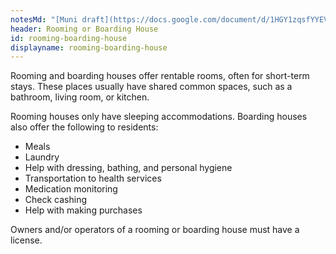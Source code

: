 ```yaml
---
notesMd: "[Muni draft](https://docs.google.com/document/d/1HGY1zqsfYYEV7bdimK5vBmXX9o9TpdkP8Yvh5TazgNI/edit)"
header: Rooming or Boarding House
id: rooming-boarding-house
displayname: rooming-boarding-house
---
```


Rooming and boarding houses offer rentable rooms, often for short-term stays. These places usually have shared common spaces, such as a bathroom, living room, or kitchen.

Rooming houses only have sleeping accommodations. Boarding houses also offer the following to residents:

- Meals
- Laundry
- Help with dressing, bathing, and personal hygiene
- Transportation to health services
- Medication monitoring
- Check cashing
- Help with making purchases

Owners and/or operators of a rooming or boarding house must have a license.
